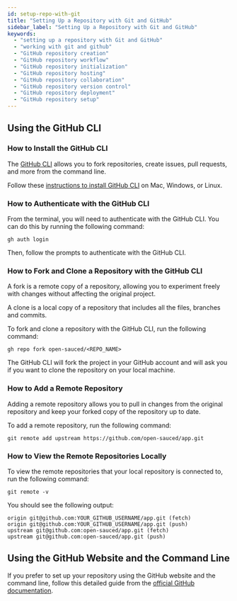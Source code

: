 ```yaml
---
id: setup-repo-with-git
title: "Setting Up a Repository with Git and GitHub"
sidebar_label: "Setting Up a Repository with Git and GitHub"
keywords:
  - "setting up a repository with Git and GitHub"
  - "working with git and github"
  - "GitHub repository creation"
  - "GitHub repository workflow"
  - "GitHub repository initialization"
  - "GitHub repository hosting"
  - "GitHub repository collaboration"
  - "GitHub repository version control"
  - "GitHub repository deployment"
  - "GitHub repository setup"  
---
```



## Using the GitHub CLI

### How to Install the GitHub CLI

The [GitHub CLI](https://cli.github.com/) allows you to fork repositories, create issues, pull requests, and more from the command line.

Follow these [instructions to install GitHub CLI](https://github.com/cli/cli#installation) on Mac, Windows, or Linux.

### How to Authenticate with the GitHub CLI

From the terminal, you will need to authenticate with the GitHub CLI. You can do this by running the following command:

```shell
gh auth login
```

Then, follow the prompts to authenticate with the GitHub CLI.

### How to Fork and Clone a Repository with the GitHub CLI

A fork is a remote copy of a repository, allowing you to experiment freely with changes without affecting the original project.

A clone is a local copy of a repository that includes all the files, branches and commits.

To fork and clone a repository with the GitHub CLI, run the following command:

```shell
gh repo fork open-sauced/<REPO_NAME>
```

The GitHub CLI will fork the project in your GitHub account and will ask you if you want to clone the repository on your local machine.

### How to Add a Remote Repository

Adding a remote repository allows you to pull in changes from the original repository and keep your forked copy of the repository up to date.

To add a remote repository, run the following command:

```shell
git remote add upstream https://github.com/open-sauced/app.git
```

### How to View the Remote Repositories Locally

To view the remote repositories that your local repository is connected to, run the following command:

```shell
git remote -v
```

You should see the following output:

```shell
origin git@github.com:YOUR_GITHUB_USERNAME/app.git (fetch)
origin git@github.com:YOUR_GITHUB_USERNAME/app.git (push)
upstream git@github.com:open-sauced/app.git (fetch)
upstream git@github.com:open-sauced/app.git (push)
```

## Using the GitHub Website and the Command Line

If you prefer to set up your repository using the GitHub website and the command line, follow this detailed guide from the [official GitHub documentation](https://docs.github.com/en/get-started/quickstart/fork-a-repo).
